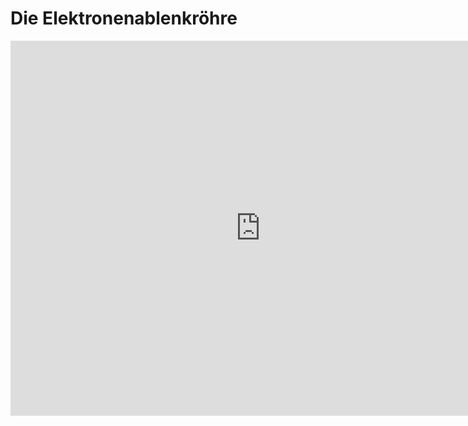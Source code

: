 # Die Elektronenablenkröhre
<iframe scrolling="no" src="https://www.geogebra.org/material/iframe/id/VbRyXDE9/width/1047/height/722/border/888888/smb/false/stb/false/stbh/false/ai/false/asb/false/sri/false/rc/false/ld/false/sdz/false/ctl/false" width="800px" height="600px" style="border:0px;"> </iframe>